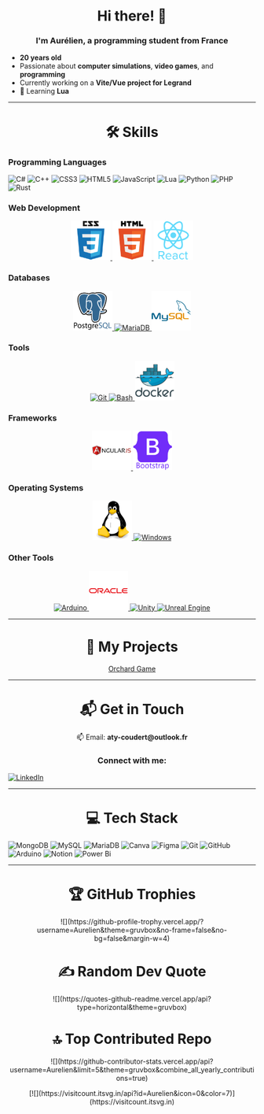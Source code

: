 <h1 align="center">Hi there! 👋</h1>
<h3 align="center">I'm Aurélien, a programming student from France</h3>

- **20 years old**
- Passionate about **computer simulations**, **video games**, and **programming**
- Currently working on a **Vite/Vue project for Legrand**
- 🌱 Learning **Lua**

---

<h1 align="center">🛠 Skills</h1>

<h3>Programming Languages</h3>

  ![C#](https://img.shields.io/badge/c%23-%23239120.svg?style=for-the-badge&logo=csharp&logoColor=white) 
  ![C++](https://img.shields.io/badge/c++-%2300599C.svg?style=for-the-badge&logo=c%2B%2B&logoColor=white) 
  ![CSS3](https://img.shields.io/badge/css3-%231572B6.svg?style=for-the-badge&logo=css3&logoColor=white) 
  ![HTML5](https://img.shields.io/badge/html5-%23E34F26.svg?style=for-the-badge&logo=html5&logoColor=white) 
  ![JavaScript](https://img.shields.io/badge/javascript-%23323330.svg?style=for-the-badge&logo=javascript&logoColor=%23F7DF1E) 
  ![Lua](https://img.shields.io/badge/lua-%232C2D72.svg?style=for-the-badge&logo=lua&logoColor=white) 
  ![Python](https://img.shields.io/badge/python-3670A0?style=for-the-badge&logo=python&logoColor=ffdd54) 
  ![PHP](https://img.shields.io/badge/php-%23777BB4.svg?style=for-the-badge&logo=php&logoColor=white) 
  ![Rust](https://img.shields.io/badge/rust-%23000000.svg?style=for-the-badge&logo=rust&logoColor=white) 

<h3>Web Development</h3>
<p align="center">
  <a href="https://www.w3schools.com/css/" target="_blank" rel="noreferrer">
    <img src="https://raw.githubusercontent.com/devicons/devicon/master/icons/css3/css3-original-wordmark.svg" alt="CSS3" width="80" height="80" />
  </a>
  <a href="https://www.w3.org/html/" target="_blank" rel="noreferrer">
    <img src="https://raw.githubusercontent.com/devicons/devicon/master/icons/html5/html5-original-wordmark.svg" alt="HTML5" width="80" height="80" />
  </a>
  <a href="https://reactjs.org/" target="_blank" rel="noreferrer">
    <img src="https://raw.githubusercontent.com/devicons/devicon/master/icons/react/react-original-wordmark.svg" alt="React" width="80" height="80" />
  </a>
</p>

<h3>Databases</h3>
<p align="center">
  <a href="https://www.postgresql.org" target="_blank" rel="noreferrer">
    <img src="https://raw.githubusercontent.com/devicons/devicon/master/icons/postgresql/postgresql-original-wordmark.svg" alt="PostgreSQL" width="80" height="80" />
  </a>
  <a href="https://mariadb.org/" target="_blank" rel="noreferrer">
    <img src="https://www.vectorlogo.zone/logos/mariadb/mariadb-icon.svg" alt="MariaDB" width="80" height="80" />
  </a>
  <a href="https://www.mysql.com/" target="_blank" rel="noreferrer">
    <img src="https://raw.githubusercontent.com/devicons/devicon/master/icons/mysql/mysql-original-wordmark.svg" alt="MySQL" width="80" height="80" />
  </a>
</p>

<h3>Tools</h3>
<p align="center">
  <a href="https://git-scm.com/" target="_blank" rel="noreferrer">
    <img src="https://www.vectorlogo.zone/logos/git-scm/git-scm-icon.svg" alt="Git" width="80" height="80" />
  </a>
  <a href="https://www.gnu.org/software/bash/" target="_blank" rel="noreferrer">
    <img src="https://www.vectorlogo.zone/logos/gnu_bash/gnu_bash-icon.svg" alt="Bash" width="80" height="80" />
  </a>
  <a href="https://www.docker.com/" target="_blank" rel="noreferrer">
    <img src="https://raw.githubusercontent.com/devicons/devicon/master/icons/docker/docker-original-wordmark.svg" alt="Docker" width="80" height="80" />
  </a>
</p>

<h3>Frameworks</h3>
<p align="center">
  <a href="https://angular.io" target="_blank" rel="noreferrer">
    <img src="https://raw.githubusercontent.com/devicons/devicon/master/icons/angularjs/angularjs-original-wordmark.svg" alt="AngularJS" width="80" height="80" />
  </a>
  <a href="https://getbootstrap.com" target="_blank" rel="noreferrer">
    <img src="https://raw.githubusercontent.com/devicons/devicon/master/icons/bootstrap/bootstrap-plain-wordmark.svg" alt="Bootstrap" width="80" height="80" />
  </a>
</p>

<h3>Operating Systems</h3>
<p align="center">
  <a href="https://www.linux.org/" target="_blank" rel="noreferrer">
    <img src="https://raw.githubusercontent.com/devicons/devicon/master/icons/linux/linux-original.svg" alt="Linux" width="80" height="80" />
  </a>
  <a href="https://www.microsoft.com/" target="_blank" rel="noreferrer">
    <img src="https://raw.githubusercontent.com/devicons/devicon/master/icons/windows/windows-original.svg" alt="Windows" width="80" height="80" />
  </a>
</p>

<h3>Other Tools</h3>
<p align="center">
  <a href="https://www.arduino.cc/" target="_blank" rel="noreferrer">
    <img src="https://cdn.worldvectorlogo.com/logos/arduino-1.svg" alt="Arduino" width="80" height="80" />
  </a>
  <a href="https://www.oracle.com/" target="_blank" rel="noreferrer">
    <img src="https://raw.githubusercontent.com/devicons/devicon/master/icons/oracle/oracle-original.svg" alt="Oracle" width="80" height="80" />
  </a>
  <a href="https://unity.com/" target="_blank" rel="noreferrer">
    <img src="https://www.vectorlogo.zone/logos/unity3d/unity3d-icon.svg" alt="Unity" width="80" height="80" />
  </a>
  <a href="https://unrealengine.com/" target="_blank" rel="noreferrer">
    <img src="https://raw.githubusercontent.com/kenangundogan/fontisto/036b7eca71aab1bef8e6a0518f7329f13ed62f6b/icons/svg/brand/unreal-engine.svg" alt="Unreal Engine" width="80" height="80" />
  </a>
</p>

---

<h1 align="center">🌟 My Projects</h1>
<p align="center">
  <a href="https://github.com/AureKoudert/JavaOrchard" target="_blank" rel="noreferrer">Orchard Game</a>
</p>

---

<h1 align="center">📬 Get in Touch</h1>
<p align="center">📫 Email: <strong>aty-coudert@outlook.fr</strong></p>
<p align="center">
  <h3 align="center">Connect with me:</h3>
  <a href="https://www.linkedin.com/in/aur%C3%A9lien-coudert-b8856325b/" target="_blank">
    <img src="https://raw.githubusercontent.com/rahuldkjain/github-profile-readme-generator/master/src/images/icons/Social/linked-in-alt.svg" alt="LinkedIn" width="50" height="50" />
  </a>
</p>

---

<h1 align="center">💻 Tech Stack</h1>

![MongoDB](https://img.shields.io/badge/MongoDB-%234ea94b.svg?style=for-the-badge&logo=mongodb&logoColor=white) 
![MySQL](https://img.shields.io/badge/mysql-4479A1.svg?style=for-the-badge&logo=mysql&logoColor=white) 
![MariaDB](https://img.shields.io/badge/MariaDB-003545?style=for-the-badge&logo=mariadb&logoColor=white) 
![Canva](https://img.shields.io/badge/Canva-%2300C4CC.svg?style=for-the-badge&logo=Canva&logoColor=white) 
![Figma](https://img.shields.io/badge/figma-%23F24E1E.svg?style=for-the-badge&logo=figma&logoColor=white) 
![Git](https://img.shields.io/badge/git-%23F05033.svg?style=for-the-badge&logo=git&logoColor=white) 
![GitHub](https://img.shields.io/badge/github-%23121011.svg?style=for-the-badge&logo=github&logoColor=white) 
![Arduino](https://img.shields.io/badge/-Arduino-00979D?style=for-the-badge&logo=Arduino&logoColor=white) 
![Notion](https://img.shields.io/badge/Notion-%23000000.svg?style=for-the-badge&logo=notion&logoColor=white) 
![Power Bi](https://img.shields.io/badge/power_bi-F2C811?style=for-the-badge&logo=powerbi&logoColor=black)


---

<h1 align="center">🏆 GitHub Trophies</h1>
<p align="center">
  ![](https://github-profile-trophy.vercel.app/?username=Aurelien&theme=gruvbox&no-frame=false&no-bg=false&margin-w=4)
</p>

<h1 align="center">✍️ Random Dev Quote</h1>
<p align="center">
  ![](https://quotes-github-readme.vercel.app/api?type=horizontal&theme=gruvbox)
</p>

<h1 align="center">🔝 Top Contributed Repo</h1>
<p align="center">
  ![](https://github-contributor-stats.vercel.app/api?username=Aurelien&limit=5&theme=gruvbox&combine_all_yearly_contributions=true)
</p>

<p align="center">
  [![](https://visitcount.itsvg.in/api?id=Aurelien&icon=0&color=7)](https://visitcount.itsvg.in)
</p>

<p align="center"> <!-- Proudly created with GPRM ( https://gprm.itsvg.in ) --> </p>
